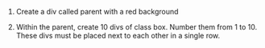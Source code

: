 1. Create a div called parent with a red background

2. Within the parent, create 10 divs of class box. Number them from 1 to 10. These divs must be placed next to each other in a single row.

